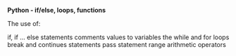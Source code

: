 **Python - if/else, loops, functions**

The use of:

if, if ... else statements
 comments
values to variables
 the while and for loops
break and continues statements
pass statement
range
 arithmetic operators 

